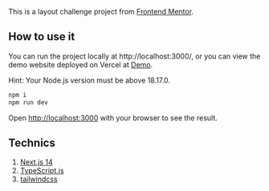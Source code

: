This is a layout challenge project from [Frontend Mentor](https://www.frontendmentor.io/challenges/easybank-landing-page-WaUhkoDN/hub).

## How to use it

You can run the project locally at http://localhost:3000/, or you can view the demo website deployed on Vercel at [Demo](https://easy-bank-landing-page-drab.vercel.app/).

Hint: Your Node.js version must be above 18.17.0.

```bash
npm i
npm run dev
```

Open [http://localhost:3000](http://localhost:3000) with your browser to see the result.

## Technics

1. [Next.js 14](https://nextjs.org/)
2. [TypeScript.js](https://www.typescriptlang.org/)
3. [tailwindcss](https://tailwindcss.com/)
